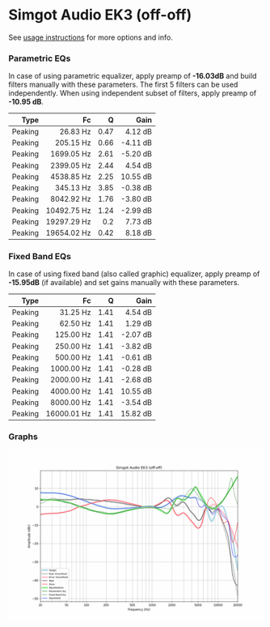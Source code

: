 # Simgot Audio EK3 (off-off)
See [usage instructions](https://github.com/jaakkopasanen/AutoEq#usage) for more options and info.

### Parametric EQs
In case of using parametric equalizer, apply preamp of **-16.03dB** and build filters manually
with these parameters. The first 5 filters can be used independently.
When using independent subset of filters, apply preamp of **-10.95 dB**.

| Type    | Fc          |    Q | Gain     |
|--------:|------------:|-----:|---------:|
| Peaking | 26.83 Hz    | 0.47 | 4.12 dB  |
| Peaking | 205.15 Hz   | 0.66 | -4.11 dB |
| Peaking | 1699.05 Hz  | 2.61 | -5.20 dB |
| Peaking | 2399.05 Hz  | 2.44 | 4.54 dB  |
| Peaking | 4538.85 Hz  | 2.25 | 10.55 dB |
| Peaking | 345.13 Hz   | 3.85 | -0.38 dB |
| Peaking | 8042.92 Hz  | 1.76 | -3.80 dB |
| Peaking | 10492.75 Hz | 1.24 | -2.99 dB |
| Peaking | 19297.29 Hz | 0.2  | 7.73 dB  |
| Peaking | 19654.02 Hz | 0.42 | 8.18 dB  |

### Fixed Band EQs
In case of using fixed band (also called graphic) equalizer, apply preamp of **-15.95dB**
(if available) and set gains manually with these parameters.

| Type    | Fc          |    Q | Gain     |
|--------:|------------:|-----:|---------:|
| Peaking | 31.25 Hz    | 1.41 | 4.54 dB  |
| Peaking | 62.50 Hz    | 1.41 | 1.29 dB  |
| Peaking | 125.00 Hz   | 1.41 | -2.07 dB |
| Peaking | 250.00 Hz   | 1.41 | -3.82 dB |
| Peaking | 500.00 Hz   | 1.41 | -0.61 dB |
| Peaking | 1000.00 Hz  | 1.41 | -0.28 dB |
| Peaking | 2000.00 Hz  | 1.41 | -2.68 dB |
| Peaking | 4000.00 Hz  | 1.41 | 10.55 dB |
| Peaking | 8000.00 Hz  | 1.41 | -3.54 dB |
| Peaking | 16000.01 Hz | 1.41 | 15.82 dB |

### Graphs
![](./Simgot%20Audio%20EK3%20(off-off).png)